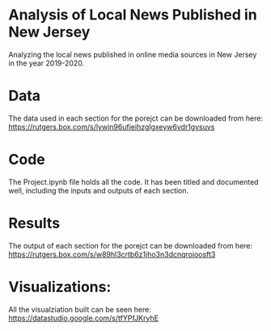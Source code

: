 # Analysis of Local News Published in New Jersey
Analyzing the local news published in online media sources in New Jersey in the year 2019-2020.

# Data
The data used in each section for the porejct can be downloaded from here:
https://rutgers.box.com/s/lywjn96ufieihzglgxeyw6vdr1gvsuvs

# Code
The Project.ipynb file holds all the code. It has been titled and documented well, including the inputs and outputs of each section.

# Results
The output of each section for the porejct can be downloaded from here:
https://rutgers.box.com/s/w89hl3crtb6z1jho3n3dcnqroioosft3

# Visualizations:
All the visualziation built can be seen here:
https://datastudio.google.com/s/tfYPfJKryhE
